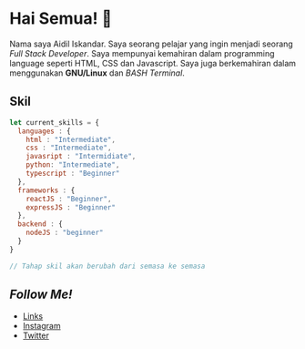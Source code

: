 # Hai Semua! 👋

Nama saya Aidil Iskandar. Saya seorang pelajar yang ingin menjadi seorang *Full Stack Developer*. Saya mempunyai kemahiran dalam programming language seperti HTML, CSS dan Javascript. Saya juga berkemahiran dalam menggunakan **GNU/Linux** dan *BASH Terminal*.

## Skil

```javascript
let current_skills = {
  languages : {
    html : "Intermediate", 
    css : "Intermediate", 
    javasript : "Intermidiate",
    python: "Intermediate",
    typescript : "Beginner"
  },
  frameworks : {
    reactJS : "Beginner",
    expressJS : "Beginner"
  },
  backend : {
    nodeJS : "beginner"
  }
}

// Tahap skil akan berubah dari semasa ke semasa
```

## *Follow Me!*
* [Links](https://links.aidiliskandar.tech/)
* [Instagram](https://instagram.com/aidil_sekandar/)
* [Twitter](https://twitter.com/4idil_sekandar/)
